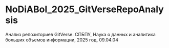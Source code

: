 # NoDiABoI_2025_GitVerseRepoAnalysis
Анализ репозиториев GitVerse. СПБПУ, Наука о данных и аналитика больших объемов информации, 2025 год, 09.04.04
